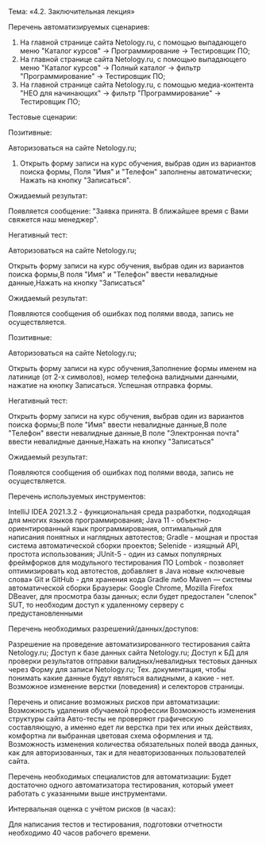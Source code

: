 Тема: «4.2. Заключительная лекция»

Перечень автоматизируемых сценариев:

1. На главной страницe сайта Netology.ru, с помощью выпадающего меню "Каталог курсов" -> Программирование -> Тестировщик ПО;
2. На главной странице сайта Netology.ru, с помощью выпадающего меню "Каталог курсов" -> Полный каталог -> фильтр "Программирование" -> Тестировщик ПО;
3. На главной странице сайта Netology.ru, с помощью медиа-контента "НЕО для начинающих" -> фильтр "Программирование" -> Тестировщик ПО;

Тестовые сценарии:

Позитивные:

Авторизоваться на сайте Netology.ru;

1. Открыть форму записи на курс обучения, выбрав один из вариантов поиска формы, Поля "Имя" и "Телефон" заполнены автоматически; Нажать на кнопку "Записаться".

Ожидаемый результат:

Появляется сообщение: "Заявка принята. В ближайшее время с Вами свяжется наш менеджер".


Негативный тест:

Авторизоваться на сайте Netology.ru;

 Открыть форму записи на курс обучения, выбрав один из вариантов поиска формы,В поля "Имя" и "Телефон" ввести невалидные данные,Нажать на кнопку "Записаться"

Ожидаемый результат:

Появляются сообщения об ошибках под полями ввода, запись не осуществляется.


Позитивные:

Авторизоваться на сайте Netology.ru;

Открыть форму записи на курс обучения,Заполнение формы именем на латинице (от 2-х символов), номер телефона валидными данными, нажатие на кнопку Записаться. Успешная отправка формы.


Негативный тест:

Открыть форму записи на курс обучения, выбрав один из вариантов поиска формы;В поле "Имя" ввести невалидные данные,В поле "Телефон" ввести невалидные данные,В поле "Электронная почта" ввести невалидные данные,Нажать на кнопку "Записаться"

Ожидаемый результат:

Появляются сообщения об ошибках под полями ввода, запись не осуществляется.

Перечень используемых инструментов:

IntelliJ IDEA 2021.3.2 - функциональная среда разработки, подходящая для многих языков программирования;
Java 11 - объектно-ориентированный язык программирования, оптимальный для написания понятных и наглядных автотестов;
Gradle - мощная и простая система автоматической сборки проектов;
Selenide - изящный API, простота использования;
JUnit-5 - один из самых популярных фреймфорков для модульного тестирования ПО
Lombok - позволяет оптимизировать код автотестов, добавляет в Java новые «ключевые слова»
Git и GitHub - для хранения кода
Gradle либо Maven — системы автоматической сборки
Браузеры: Google Chrome, Mozilla Firefox
DBeaver, для просмотра базы данных; если будет предостален "слепок" SUT, то необходим доступ к удаленному серверу с предустановленными

Перечень необходимых разрешений/данных/доступов:

Разрешение на проведение автоматизированного тестирования сайта Netology.ru;
Доступ к базе данных сайта Netology.ru;
Доступ к БД для проверки результатов отправки валидных/невалидных тестовых данных через Форму для записи Netology.ru;
Тех. документация, чтобы понимать какие данные будут являться валидными, а какие - нет.
Возможное изменение верстки (поведения) и селекторов страницы.

Перечень и описание возможных рисков при автоматизации:
Возможность удаления обучаемой профессии
Возможность изменения структуры сайта
Авто-тесты не проверяют графическую составляющую, а именно едет ли верстка при тех или иных действиях, комфортна ли выбранная цветовая схема оформления и тд.
Возможность изменения количества обязательных полей ввода данных, как для авторизованных, так и для неавторизованных пользователей сайта.

Перечень необходимых специалистов для автоматизации:
Будет достаточно одного автоматизатора тестирования, который умеет работать с указанными выше инструментами.

Интервальная оценка с учётом рисков (в часах):

Для написания тестов и тестирования, подготовки отчетности необходимо 40 часов рабочего времени.


